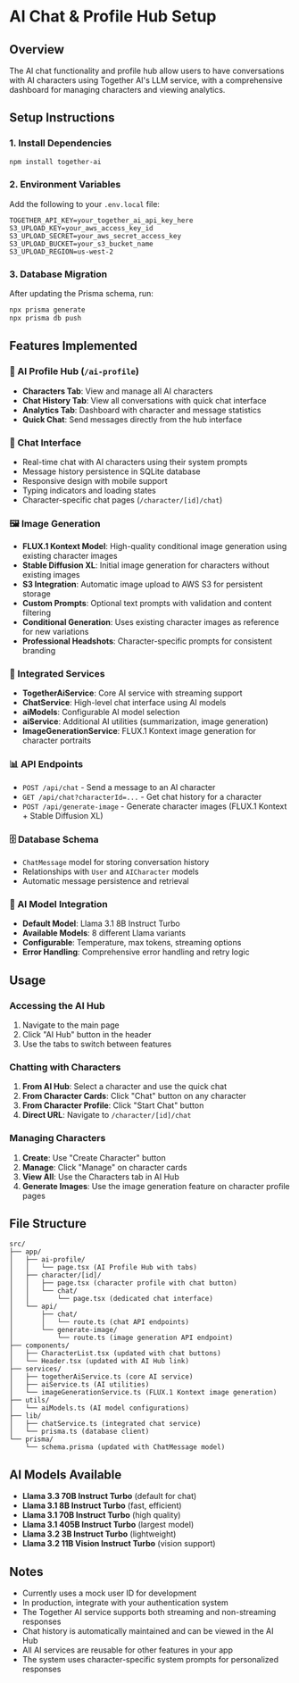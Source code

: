 # AI Chat & Profile Hub Setup

## Overview
The AI chat functionality and profile hub allow users to have conversations with AI characters using Together AI's LLM service, with a comprehensive dashboard for managing characters and viewing analytics.

## Setup Instructions

### 1. Install Dependencies
```bash
npm install together-ai
```

### 2. Environment Variables
Add the following to your `.env.local` file:
```
TOGETHER_API_KEY=your_together_ai_api_key_here
S3_UPLOAD_KEY=your_aws_access_key_id
S3_UPLOAD_SECRET=your_aws_secret_access_key
S3_UPLOAD_BUCKET=your_s3_bucket_name
S3_UPLOAD_REGION=us-west-2
```

### 3. Database Migration
After updating the Prisma schema, run:
```bash
npx prisma generate
npx prisma db push
```

## Features Implemented

### 🎯 AI Profile Hub (`/ai-profile`)
- **Characters Tab**: View and manage all AI characters
- **Chat History Tab**: View all conversations with quick chat interface
- **Analytics Tab**: Dashboard with character and message statistics
- **Quick Chat**: Send messages directly from the hub interface

### 💬 Chat Interface
- Real-time chat with AI characters using their system prompts
- Message history persistence in SQLite database
- Responsive design with mobile support
- Typing indicators and loading states
- Character-specific chat pages (`/character/[id]/chat`)

### 🖼️ Image Generation
- **FLUX.1 Kontext Model**: High-quality conditional image generation using existing character images
- **Stable Diffusion XL**: Initial image generation for characters without existing images
- **S3 Integration**: Automatic image upload to AWS S3 for persistent storage
- **Custom Prompts**: Optional text prompts with validation and content filtering
- **Conditional Generation**: Uses existing character images as reference for new variations
- **Professional Headshots**: Character-specific prompts for consistent branding

### 🔧 Integrated Services
- **TogetherAiService**: Core AI service with streaming support
- **ChatService**: High-level chat interface using AI models
- **aiModels**: Configurable AI model selection
- **aiService**: Additional AI utilities (summarization, image generation)
- **ImageGenerationService**: FLUX.1 Kontext image generation for character portraits

### 📊 API Endpoints
- `POST /api/chat` - Send a message to an AI character
- `GET /api/chat?characterId=...` - Get chat history for a character
- `POST /api/generate-image` - Generate character images (FLUX.1 Kontext + Stable Diffusion XL)

### 🗄️ Database Schema
- `ChatMessage` model for storing conversation history
- Relationships with `User` and `AICharacter` models
- Automatic message persistence and retrieval

### 🤖 AI Model Integration
- **Default Model**: Llama 3.1 8B Instruct Turbo
- **Available Models**: 8 different Llama variants
- **Configurable**: Temperature, max tokens, streaming options
- **Error Handling**: Comprehensive error handling and retry logic

## Usage

### Accessing the AI Hub
1. Navigate to the main page
2. Click "AI Hub" button in the header
3. Use the tabs to switch between features

### Chatting with Characters
1. **From AI Hub**: Select a character and use the quick chat
2. **From Character Cards**: Click "Chat" button on any character
3. **From Character Profile**: Click "Start Chat" button
4. **Direct URL**: Navigate to `/character/[id]/chat`

### Managing Characters
1. **Create**: Use "Create Character" button
2. **Manage**: Click "Manage" on character cards
3. **View All**: Use the Characters tab in AI Hub
4. **Generate Images**: Use the image generation feature on character profile pages

## File Structure
```
src/
├── app/
│   ├── ai-profile/
│   │   └── page.tsx (AI Profile Hub with tabs)
│   ├── character/[id]/
│   │   ├── page.tsx (character profile with chat button)
│   │   └── chat/
│   │       └── page.tsx (dedicated chat interface)
│   └── api/
│       ├── chat/
│       │   └── route.ts (chat API endpoints)
│       └── generate-image/
│           └── route.ts (image generation API endpoint)
├── components/
│   ├── CharacterList.tsx (updated with chat buttons)
│   └── Header.tsx (updated with AI Hub link)
├── services/
│   ├── togetherAiService.ts (core AI service)
│   ├── aiService.ts (AI utilities)
│   └── imageGenerationService.ts (FLUX.1 Kontext image generation)
├── utils/
│   └── aiModels.ts (AI model configurations)
├── lib/
│   ├── chatService.ts (integrated chat service)
│   └── prisma.ts (database client)
└── prisma/
    └── schema.prisma (updated with ChatMessage model)
```

## AI Models Available
- **Llama 3.3 70B Instruct Turbo** (default for chat)
- **Llama 3.1 8B Instruct Turbo** (fast, efficient)
- **Llama 3.1 70B Instruct Turbo** (high quality)
- **Llama 3.1 405B Instruct Turbo** (largest model)
- **Llama 3.2 3B Instruct Turbo** (lightweight)
- **Llama 3.2 11B Vision Instruct Turbo** (vision support)

## Notes
- Currently uses a mock user ID for development
- In production, integrate with your authentication system
- The Together AI service supports both streaming and non-streaming responses
- Chat history is automatically maintained and can be viewed in the AI Hub
- All AI services are reusable for other features in your app
- The system uses character-specific system prompts for personalized responses 
